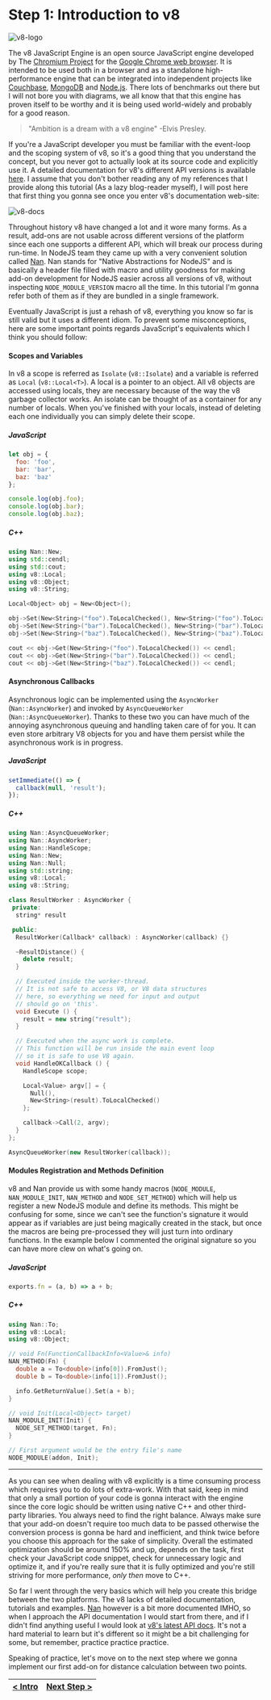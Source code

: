 # Step 1: Introduction to v8

![v8-logo](https://cloud.githubusercontent.com/assets/7648874/20428176/d766fba8-ad6e-11e6-884f-badc847d5e24.png)

The v8 JavaScript Engine is an open source JavaScript engine developed by The [Chromium Project](https://www.chromium.org/) for the [Google Chrome web browser](https://www.google.com/chrome/). It is intended to be used both in a browser and as a standalone high-performance engine that can be integrated into independent projects like [Couchbase](http://www.couchbase.com/), [MongoDB](https://www.mongodb.com/) and [Node.js](https://nodejs.org/). There lots of benchmarks out there but I will not bore you with diagrams, we all know that that this engine has proven itself to be worthy and it is being used world-widely and probably for a good reason.

> "Ambition is a dream with a v8 engine" -Elvis Presley.

If you're a JavaScript developer you must be familiar with the event-loop and the scoping system of v8, so it's a good thing that you understand the concept, but you never got to actually look at its source code and explicitly use it. A detailed documentation for v8's different API versions is available [here](https://v8docs.nodesource.com/). I assume that you don't bother reading any of my references that I provide along this tutorial (As a lazy blog-reader myself), I will post here that first thing you gonna see once you enter v8's documentation web-site:

![v8-docs](https://cloud.githubusercontent.com/assets/7648874/20429800/ffeb3a4a-ad77-11e6-8fae-d892304169db.jpg)

Throughout history v8 have changed a lot and it wore many forms. As a result, add-ons are not usable across different versions of the platform since each one supports a different API, which will break our process during run-time. In NodeJS team they came up with a very convenient solution called [Nan](https://github.com/nodejs/nan). Nan stands for "Native Abstractions for NodeJS" and is basically a header file filled with macro and utility goodness for making add-on development for NodeJS easier across all versions of v8, without inspecting `NODE_MODULE_VERSION` macro all the time. In this tutorial I'm gonna refer both of them as if they are bundled in a single framework.

Eventually JavaScript is just a rehash of v8, everything you know so far is still valid but it uses a different idiom. To prevent some misconceptions, here are some important points regards JavaScript's equivalents which I think you should follow:

#### Scopes and Variables

In v8 a scope is referred as `Isolate` (`v8::Isolate`) and a variable is referred as `Local` (`v8::Local<T>`). A local is a pointer to an object. All v8 objects are accessed using locals, they are necessary because of the way the v8 garbage collector works. An isolate can be thought of as a container for any number of locals. When you've finished with your locals, instead of deleting each one individually you can simply delete their scope.

##### JavaScript

```js
let obj = {
  foo: 'foo',
  bar: 'bar',
  baz: 'baz'
};

console.log(obj.foo);
console.log(obj.bar);
console.log(obj.baz);
```

##### C++

```cpp
using Nan::New;
using std::cendl;
using std::cout;
using v8::Local;
using v8::Object;
using v8::String;

Local<Object> obj = New<Object>();

obj->Set(New<String>("foo").ToLocalChecked(), New<String>("foo").ToLocalChecked());
obj->Set(New<String>("bar").ToLocalChecked(), New<String>("bar").ToLocalChecked());
obj->Set(New<String>("baz").ToLocalChecked(), New<String>("baz").ToLocalChecked());

cout << obj->Get(New<String>("foo").ToLocalChecked()) << cendl;
cout << obj->Get(New<String>("bar").ToLocalChecked()) << cendl;
cout << obj->Get(New<String>("baz").ToLocalChecked()) << cendl;
```

#### Asynchronous Callbacks

Asynchronous logic can be implemented using the `AsyncWorker` (`Nan::AsyncWorker`) and invoked by `AsyncQueueWorker` (`Nan::AsyncQueueWorker`). Thanks to these two you can have much of the annoying asynchronous queuing and handling taken care of for you. It can even store arbitrary V8 objects for you and have them persist while the asynchronous work is in progress.

##### JavaScript

```js
setImmediate(() => {
  callback(null, 'result');
});
```

##### C++

```cpp
using Nan::AsyncQueueWorker;
using Nan::AsyncWorker;
using Nan::HandleScope;
using Nan::New;
using Nan::Null;
using std::string;
using v8::Local;
using v8::String;

class ResultWorker : AsyncWorker {
 private:
  string* result

 public:
  ResultWorker(Callback* callback) : AsyncWorker(callback) {}

  ~ResultDistance() {
    delete result;
  }

  // Executed inside the worker-thread.
  // It is not safe to access V8, or V8 data structures
  // here, so everything we need for input and output
  // should go on 'this'.
  void Execute () {
    result = new string("result");
  }

  // Executed when the async work is complete.
  // This function will be run inside the main event loop
  // so it is safe to use V8 again.
  void HandleOKCallback () {
    HandleScope scope;

    Local<Value> argv[] = {
      Null(),
      New<String>(result).ToLocalChecked()
    };

    callback->Call(2, argv);
  }
};

AsyncQueueWorker(new ResultWorker(callback));
```

#### Modules Registration and Methods Definition

v8 and Nan provide us with some handy macros (`NODE_MODULE`, `NAN_MODULE_INIT`, `NAN_METHOD` and `NODE_SET_METHOD`) which will help us register a new NodeJS module and define its methods. This might be confusing for some, since we can't see the function's signature it would appear as if variables are just being magically created in the stack, but once the macros are being pre-processed they will just turn into ordinary functions. In the example below I commented the original signature so you can have more clew on what's going on.

##### JavaScript

```js
exports.fn = (a, b) => a + b;
```

##### C++

```cpp
using Nan::To;
using v8::Local;
using v8::Object;

// void Fn(FunctionCallbackInfo<Value>& info)
NAN_METHOD(Fn) {
  double a = To<double>(info[0]).FromJust();
  double b = To<double>(info[1]).FromJust();

  info.GetReturnValue().Set(a + b);
}

// void Init(Local<Object> target)
NAN_MODULE_INIT(Init) {
  NODE_SET_METHOD(target, Fn);
}

// First argument would be the entry file's name
NODE_MODULE(addon, Init);
```

---

As you can see when dealing with v8 explicitly is a time consuming process which requires you to do lots of extra-work. With that said, keep in mind that only a small portion of your code is gonna interact with the engine since the core logic should be written using native C++ and other third-party libraries. You always need to find the right balance. Always make sure that your add-on doesn't require too much data to be passed otherwise the conversion process is gonna be hard and inefficient, and think twice before you choose this approach for the sake of simplicity. Overall the estimated optimization should be around 150% and up, depends on the task, first check your JavaScript code snippet, check for unnecessary logic and optimize it, and if you're really sure that it is fully optimized and you're still striving for more performance, *only then* move to C++.

So far I went through the very basics which will help you create this bridge between the two platforms. The v8 lacks of detailed documentation, tutorials and examples. [Nan](https://github.com/nodejs/nan) however is a bit more documented IMHO, so when I approach the API documentation I would start from there, and if I didn't find anything useful I would look at [v8's latest API docs](https://v8docs.nodesource.com/). It's not a hard material to learn but it's different so it might be a bit challenging for some, but remember, practice practice practice.

Speaking of practice, let's move on to the next step where we gonna implement our first add-on for distance calculation between two points.

[{]: <helper> (navStep)

| [< Intro](https://github.com/DAB0mB/node-distance-addon/tree/master/README.md) | [Next Step >](https://github.com/DAB0mB/node-distance-addon/tree/master/.tortilla/manuals/views/step2.md) |
|:--------------------------------|--------------------------------:|

[}]: #
